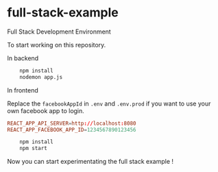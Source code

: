 # full-stack-example
Full Stack Development Environment

To start working on this repository.

In backend

```bash
    npm install
    nodemon app.js
```

In frontend

Replace the `facebookAppId` in `.env` and `.env.prod` if you want to use your own facebook app to login.
```conf
REACT_APP_API_SERVER=http://localhost:8080
REACT_APP_FACEBOOK_APP_ID=1234567890123456
```

```bash
    npm install
    npm start
```

Now you can start experimentating the full stack example !
